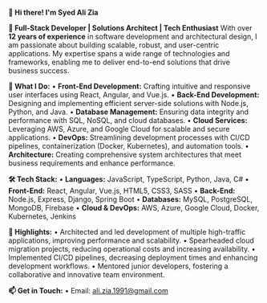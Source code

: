 **👋 Hi there! I'm Syed Ali Zia**

**🔧 Full-Stack Developer | Solutions Architect | Tech Enthusiast**
With over **12 years of experience** in software development and architectural design, I am passionate about building scalable, robust, and user-centric applications. My expertise spans a wide range of technologies and frameworks, enabling me to deliver end-to-end solutions that drive business success.

**🚀 What I Do:**
•	**Front-End Development:** Crafting intuitive and responsive user interfaces using React, Angular, and Vue.js.
•	**Back-End Development:** Designing and implementing efficient server-side solutions with Node.js, Python, and Java.
•	**Database Management:** Ensuring data integrity and performance with SQL, NoSQL, and cloud databases.
•	**Cloud Services:** Leveraging AWS, Azure, and Google Cloud for scalable and secure applications.
•	**DevOps:** Streamlining development processes with CI/CD pipelines, containerization (Docker, Kubernetes), and automation tools.
•	**Architecture:** Creating comprehensive system architectures that meet business requirements and enhance performance.

**🛠️ Tech Stack:**
•	**Languages:** JavaScript, TypeScript, Python, Java, C#
•	**Front-End:** React, Angular, Vue.js, HTML5, CSS3, SASS
•	**Back-End:** Node.js, Express, Django, Spring Boot
•	**Databases:** MySQL, PostgreSQL, MongoDB, Firebase
•	**Cloud & DevOps:** AWS, Azure, Google Cloud, Docker, Kubernetes, Jenkins

**🌟 Highlights:**
•	Architected and led development of multiple high-traffic applications, improving performance and scalability.
•	Spearheaded cloud migration projects, reducing operational costs and increasing availability.
•	Implemented CI/CD pipelines, decreasing deployment times and enhancing development workflows.
•	Mentored junior developers, fostering a collaborative and innovative team environment.

**📫 Get in Touch:**
•	Email: ali.zia.1991@gmail.com
